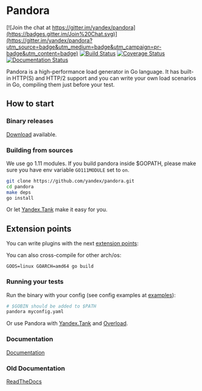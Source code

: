 # Pandora

[![Join the chat at https://gitter.im/yandex/pandora](https://badges.gitter.im/Join%20Chat.svg)](https://gitter.im/yandex/pandora?utm_source=badge&utm_medium=badge&utm_campaign=pr-badge&utm_content=badge)
[![Build Status](https://travis-ci.org/yandex/pandora.svg)](https://travis-ci.org/yandex/pandora)
[![Coverage Status](https://coveralls.io/repos/yandex/pandora/badge.svg?branch=develop&service=github)](https://coveralls.io/github/yandex/pandora?branch=develop)
[![Documentation Status](https://readthedocs.org/projects/yandexpandora/badge/?version=develop)](https://yandexpandora.readthedocs.io/en/develop/?badge=develop)

Pandora is a high-performance load generator in Go language. It has built-in HTTP(S) and HTTP/2 support and you can write your own load scenarios in Go, compiling them just before your test.

## How to start

### Binary releases
[Download](https://github.com/yandex/pandora/releases) available.

### Building from sources
We use go 1.11 modules.
If you build pandora inside $GOPATH, please make sure you have env variable `GO111MODULE` set to `on`.
```bash
git clone https://github.com/yandex/pandora.git
cd pandora
make deps
go install
```

Or let [Yandex.Tank](https://yandextank.readthedocs.io/en/latest/core_and_modules.html#pandora) make it easy for you.


## Extension points

You can write plugins with the next [extension points](https://github.com/progrium/go-extpoints):

You can also cross-compile for other arch/os:
```
GOOS=linux GOARCH=amd64 go build
```

### Running your tests
Run the binary with your config (see config examples at [examples](https://github.com/yandex/pandora/tree/develop/examples)):

```bash
# $GOBIN should be added to $PATH
pandora myconfig.yaml
```

Or use Pandora with [Yandex.Tank](https://yandextank.readthedocs.io/en/latest/core_and_modules.html#pandora) and
[Overload](https://overload.yandex.net).

### Documentation
[Documentation](documentation/eng/index.md)

### Old Documentation
[ReadTheDocs](https://yandexpandora.readthedocs.io/)

